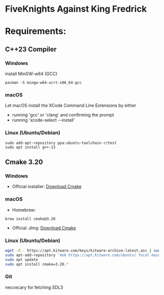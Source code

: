 # FiveKnights Against King Fredrick

# Requirements:

## C++23 Compiler

### Windows

install MinGW-w64 (GCC)
```
pacman -S mingw-w64-ucrt-x86_64-gcc
```

### macOS

Let macOS install the XCode Command Line Extensions by either
- running 'gcc' or 'clang' and confirming the prompt
- running 'xcode-select --install'

### Linux (Ubuntu/Debian)
```
sudo add-apt-repository ppa:ubuntu-toolchain-r/test
sudo apt install g++-13
```

## Cmake 3.20

### Windows

- Official installer: [Download Cmake](https://cmake.org/download/#latest)

   

### macOS
   - Homebrew: 
   ```
   brew install cmake@3.20
   ```
   - Official .dmg: [Download Cmake](https://cmake.org/files/v3.20/cmake-3.20.0-macos-universal.dmg)


### Linux (Ubuntu/Debian)

```bash
wget -O - https://apt.kitware.com/keys/kitware-archive-latest.asc | sudo apt-key add -
sudo apt-add-repository 'deb https://apt.kitware.com/ubuntu/ focal main'
sudo apt update
sudo apt install cmake=3.20.*
```

### Git

neccecary for fetching SDL3
